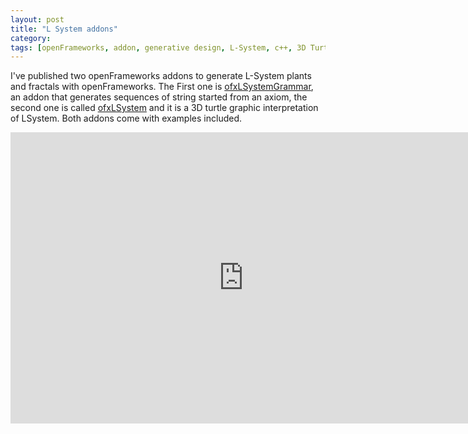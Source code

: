 ```yaml
---
layout: post
title: "L System addons"
category: 
tags: [openFrameworks, addon, generative design, L-System, c++, 3D Turtle]
---
```


I've published two openFrameworks addons to generate L-System plants and fractals with openFrameworks. The First one is [ofxLSystemGrammar](https://github.com/edap/ofxLSystemGrammar), an addon that generates sequences of string started from an axiom, the second one is called [ofxLSystem](https://github.com/edap/ofxLSystem) and it is a 3D turtle graphic interpretation of LSystem. Both addons come with examples included.

<iframe src="https://player.vimeo.com/video/161169445" width="745" height="466" frameborder="0" webkitallowfullscreen mozallowfullscreen allowfullscreen></iframe>
